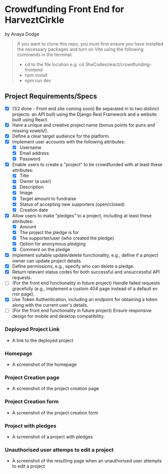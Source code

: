 # Crowdfunding Front End for HarveztCirkle

by Anaya Dodge

> If you want to clone this repo, you must first ensure you have installed the necessary packages and turn on Vite using the following commands in the terminal:
>
> - cd to the file location e.g. cd SheCodes/react/crowdfunding-frontend
> - npm install
> - npm run dev

## Project Requirements/Specs

- [x] (1/2 done - Front end site coming soon) Be separated in to two distinct projects: an API built using the Django Rest Framework and a website built using React.
- [x] Have a unique and creative project name (bonus points for puns and missing vowels!).
- [x] Define a clear target audience for the platform.
- [x] Implement user accounts with the following attributes:
    - [x] Username
    - [x] Email address
    - [x] Password
- [x] Enable users to create a "project" to be crowdfunded with at least these attributes:
    - [x] Title
    - [x] Owner (a user)
    - [x] Description
    - [x] Image
    - [x] Target amount to fundraise
    - [x] Status of accepting new supporters (open/closed)
    - [x] Creation date
- [x] Allow users to make "pledges" to a project, including at least these attributes:
    - [x] Amount
    - [x] The project the pledge is for
    - [x] The supporter/user (who created the pledge)
    - [x] Option for anonymous pledging
    - [x] Comment on the pledge
- [x] Implement suitable update/delete functionality, e.g., define if a project owner can update project details.
- [x] Define permissions, e.g., specify who can delete a pledge.
- [x] Return relevant status codes for both successful and unsuccessful API requests.
- [ ] (For the front end functionality in future project) Handle failed requests gracefully (e.g., implement a custom 404 page instead of a default ev rror page).
- [x] Use Token Authentication, including an endpoint for obtaining a token along with the current user's details.
- [ ] (For the front end functionality in future project) Ensure responsive design for mobile and desktop compatibility.

### Deployed Project Link

- A link to the deployed project

### Homepage

- A screenshot of the homepage

### Project Creation page

- A screenshot of the project creation page

### Project Creation form

- A screenshot of the project creation form

### Project with pledges

- A screenshot of a project with pledges

### Unauthorised user attemps to edit a project

- A screenshot of the resulting page when an unauthorised user attempts to edit a project
